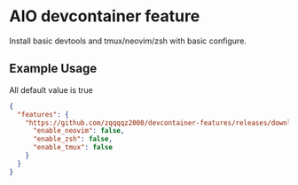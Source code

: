 # AIO devcontainer feature

Install basic devtools and tmux/neovim/zsh with basic configure.

## Example Usage

All default value is true

```json
{
  "features": {
    "https://github.com/zqqqqz2000/devcontainer-features/releases/download/1.0.1/devcontainer-feature-allinone.tgz": {
      "enable_neovim": false,
      "enable_zsh": false,
      "enable_tmux": false
    }
  }
}
```
